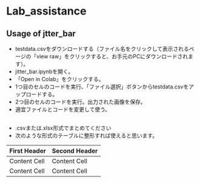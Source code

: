 # Lab_assistance

## Usage of jtter_bar
- testdata.csvをダウンロードする（ファイル名をクリックして表示されるページの「view raw」をクリックすると、お手元のPCにダウンロードされます）。
- jitter_bar.ipynbを開く。
- 「Open in Colab」をクリックする。
- 1つ目のセルのコードを実行、「ファイル選択」ボタンからtestdata.csvをアップロードする。
- 2つ目のセルのコードを実行。出力された画像を保存。
- 適宜ファイルとコードを変更して使う。

## 
- .csvまたは.xlsx形式でまとめてください
- 次のような形式のテーブルに整形すれば使えると思います。


| First Header  | Second Header |
| ------------- | ------------- |
| Content Cell  | Content Cell  |
| Content Cell  | Content Cell  |
